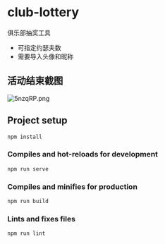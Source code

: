 # club-lottery
俱乐部抽奖工具
- 可指定约瑟夫数
- 需要导入头像和昵称

## 活动结束截图
![5nzqRP.png](https://z3.ax1x.com/2021/10/13/5nzqRP.png)

## Project setup
```
npm install
```

### Compiles and hot-reloads for development
```
npm run serve
```

### Compiles and minifies for production
```
npm run build
```

### Lints and fixes files
```
npm run lint
```
